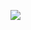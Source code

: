 


[![](http://img.youtube.com/vi/uuXwN1dBoV4/0.jpg)](http://www.youtube.com/watch?v=uuXwN1dBoV4 "Siemens Gas")

